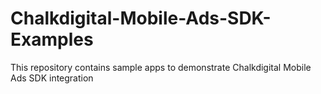 # Chalkdigital-Mobile-Ads-SDK-Examples
This repository contains sample apps to demonstrate Chalkdigital Mobile Ads SDK integration
